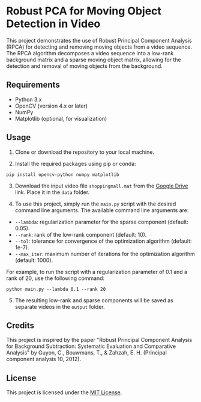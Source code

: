 # Robust PCA for Moving Object Detection in Video

This project demonstrates the use of Robust Principal Component Analysis (RPCA) for detecting and removing moving objects from a video sequence. The RPCA algorithm decomposes a video sequence into a low-rank background matrix and a sparse moving object matrix, allowing for the detection and removal of moving objects from the background.

## Requirements

- Python 3.x
- OpenCV (version 4.x or later)
- NumPy
- Matplotlib (optional, for visualization)

## Usage

1. Clone or download the repository to your local machine.

2. Install the required packages using pip or conda:

```
pip install opencv-python numpy matplotlib
```

3. Download the input video file `shoppingmall.mat` from the [Google Drive](https://drive.google.com/file/d/1CuVAG3uWnwq6QmI3vARUizOF01Ubfz9k/view?usp=sharing) link. Place it in the `data` folder.

4. To use this project, simply run the `main.py` script with the desired command line arguments. The available command line arguments are:

- `--lambda`: regularization parameter for the sparse component (default: 0.05).
- `--rank`: rank of the low-rank component (default: 10).
- `--tol`: tolerance for convergence of the optimization algorithm (default: 1e-7).
- `--max_iter`: maximum number of iterations for the optimization algorithm (default: 1000).

For example, to run the script with a regularization parameter of 0.1 and a rank of 20, use the following command:

```
python main.py --lambda 0.1 --rank 20
```

5. The resulting low-rank and sparse components will be saved as separate videos in the `output` folder.

## Credits

This project is inspired by the paper "Robust Principal Component Analysis for Background Subtraction: Systematic Evaluation and Comparative Analysis" by Guyon, C., Bouwmans, T., & Zahzah, E. H. (Principal component analysis 10, 2012).

## License

This project is licensed under the [MIT License](https://opensource.org/licenses/MIT).
